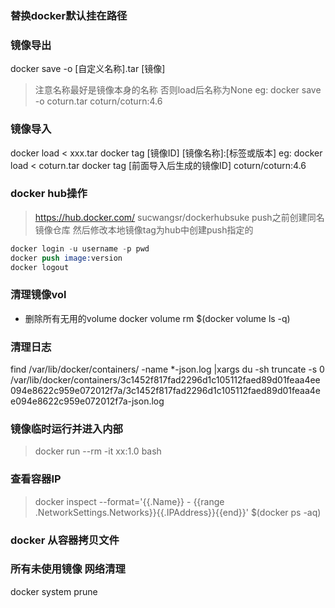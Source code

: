 ### 替换docker默认挂在路径





### 镜像导出
docker save -o [自定义名称].tar [镜像]

> 注意名称最好是镜像本身的名称 否则load后名称为None
eg: docker save -o coturn.tar coturn/coturn:4.6

### 镜像导入 
docker load < xxx.tar
docker tag [镜像ID] [镜像名称]:[标签或版本]
eg:
docker load < coturn.tar
docker tag [前面导入后生成的镜像ID] coturn/coturn:4.6

### docker hub操作
> https://hub.docker.com/
> sucwangsr/dockerhubsuke
> push之前创建同名镜像仓库
> 然后修改本地镜像tag为hub中创建push指定的
```s
docker login -u username -p pwd
docker push image:version
docker logout
```

### 清理镜像vol
- 删除所有无用的volume
docker volume rm $(docker volume ls -q)


### 清理日志
find /var/lib/docker/containers/ -name *-json.log |xargs du -sh
truncate -s 0 /var/lib/docker/containers/3c1452f817fad2296d1c105112faed89d01feaa4ee094e8622c959e072012f7a/3c1452f817fad2296d1c105112faed89d01feaa4ee094e8622c959e072012f7a-json.log



###  镜像临时运行并进入内部
> docker run --rm -it xx:1.0 bash


### 查看容器IP
> docker inspect --format='{{.Name}} - {{range .NetworkSettings.Networks}}{{.IPAddress}}{{end}}' $(docker ps -aq)


###  docker 从容器拷贝文件


### 所有未使用镜像 网络清理
docker system prune


